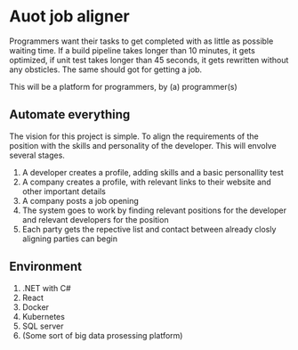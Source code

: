 # Auot job aligner
Programmers want their tasks to get completed with as little as possible waiting time. If a build pipeline takes longer than 10 minutes, it gets optimized, if unit test takes longer than 45 seconds, it gets rewritten without any obsticles. The same should got for getting a job. 

This will be a platform for programmers, by (a) programmer(s)

## Automate everything
The vision for this project is simple. To align the requirements of the position with the skills and personality of the developer. This will envolve several stages.
1. A developer creates a profile, adding skills and a basic personallity test
2. A company creates a profile, with relevant links to their website and other important details
3. A company posts a job opening
4. The system goes to work by finding relevant positions for the developer and relevant developers for the position
5. Each party gets the repective list and contact between already closly aligning parties can begin

## Environment
1. .NET with C#
2. React
3. Docker
4. Kubernetes
5. SQL server
6. (Some sort of big data prosessing platform)
